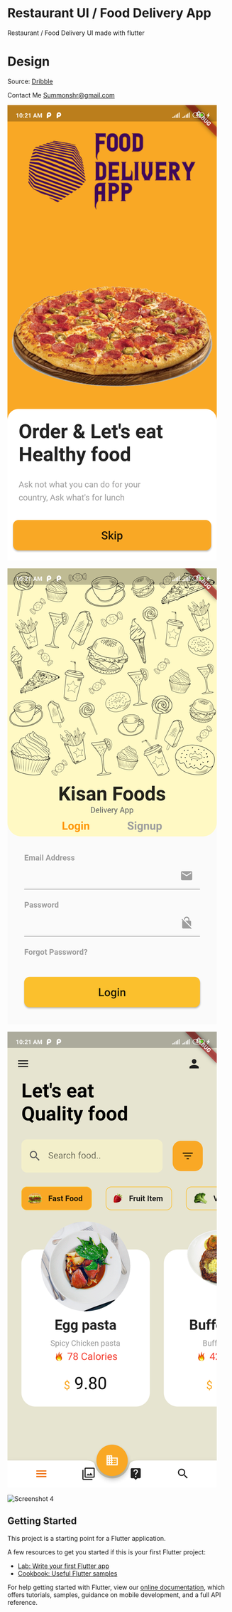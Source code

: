 # Restaurant UI / Food Delivery App

Restaurant / Food Delivery UI made with flutter

# Design

Source: [Dribble](https://dribbble.com/shots/11434381-Fode-Food-Delivery-App)

Contact Me Summonshr@gmail.com

![Screenshot 1](/Screenshot-1.png)

![Screenshot 2](/Screenshot-2.png)

![Screenshot 3](/Screenshot-3.png)

![Screenshot 4](/Screenshot-4.png)


## Getting Started

This project is a starting point for a Flutter application.

A few resources to get you started if this is your first Flutter project:

- [Lab: Write your first Flutter app](https://flutter.dev/docs/get-started/codelab)
- [Cookbook: Useful Flutter samples](https://flutter.dev/docs/cookbook)

For help getting started with Flutter, view our
[online documentation](https://flutter.dev/docs), which offers tutorials,
samples, guidance on mobile development, and a full API reference.

